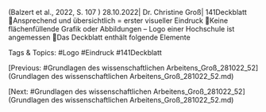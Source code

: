 (Balzert et al., 2022, S. 107 )
28.10.2022| Dr. Christine Groß| 141Deckblatt
Ansprechend und übersichtlich = erster visueller Eindruck
Keine flächenfüllende Grafik oder Abbildungen – Logo einer Hochschule ist angemessen
Das Deckblatt enthält folgende Elemente

   Tags & Topics:
   #Logo
   #Eindruck
   #141Deckblatt

[Previous: #Grundlagen des wissenschaftlichen Arbeitens_Groß_281022_52](Grundlagen des wissenschaftlichen Arbeitens_Groß_281022_52.md)

[Next: #Grundlagen des wissenschaftlichen Arbeitens_Groß_281022_52](Grundlagen des wissenschaftlichen Arbeitens_Groß_281022_52.md)